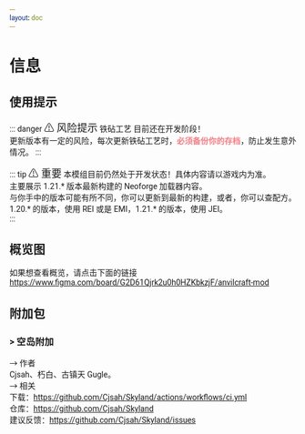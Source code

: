```yaml
---
layout: doc
---
```


<!-- 概览页面 -->

# 信息

## 使用提示

::: danger <span style="font-size:large">⚠ 风险提示</span>
铁砧工艺 目前还在开发阶段！<br>
更新版本有一定的风险，每次更新铁砧工艺时，<b style="color: #ff7a83ff">必须备份你的存档</b>，防止发生意外情况。
:::

::: tip <span style="font-size:large">⚠ 重要</span>
本模组目前仍然处于开发状态！具体内容请以游戏内为准。<br>
主要展示 1.21.* 版本最新构建的 Neoforge 加载器内容。<br>
与你手中的版本可能有所不同，你可以更新到最新的构建，或者，你可以查配方。<br>
1.20.* 的版本，使用 REI 或是 EMI，1.21.* 的版本，使用 JEI。<br>
:::

## 概览图
如果想查看概览，请点击下面的链接
https://www.figma.com/board/G2D61Qjrk2u0h0HZKbkzjF/anvilcraft-mod

## 附加包
### > 空岛附加
→ 作者<br>
Cjsah、朽白、古镇天 Gugle。
<br>
→ 相关<br>
下载：https://github.com/Cjsah/Skyland/actions/workflows/ci.yml
<br>
仓库：https://github.com/Cjsah/Skyland
<br>
建议反馈：https://github.com/Cjsah/Skyland/issues

<style>
@import url('https://fonts.googleapis.com/css2?family=Roboto+Flex:ital,wght@0,100..900;1,100..900&display=swap');
@import url('https://fonts.googleapis.com/css2?family=Noto+Sans+SC:wght@100..900&family=Noto+Sans:ital,wght@0,100..900;1,100..900&display=swap');
* {
    font-family: 'Roboto', 'HarmonyOSHans', 'Roboto Flex', 'Noto Sans CJK SC', 'Noto Sans SC', 'Segoe UI Variable Text', 'Roboto Flex', 'Roboto', 'Segoe UI', 'Inter', 'Sarasa UI SC', 'PingFang SC', 'Microsoft Yahei UI', 'Noto Sans CJK SC', 'Noto Sans SC', sans-serif;
}
</style>